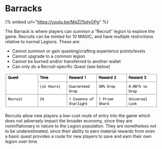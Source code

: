 # Barracks

{% embed url="https://youtu.be/MqZI7bdyOPg" %}

The Barrack is where players can summon a “Recruit” legion to explore the game. Recruits can be minted for 10 MAGIC, and have multiple restrictions relative to normal Legions. These are:

* Cannot summon or gain questing/crafting experience points/levels
* Cannot upgrade to a common legion
* Cannot be burned and/or transferred to another wallet
* Can only do a Recruit-specific Quest (see below)

![](<../../.gitbook/assets/image (10).png>)

Recruits allow new players a low-cost route of entry into the game which does not adversely impact the broader economy, since they are noninflationary in nature to the Legion population. They are nonetheless not to be underestimated, since their ability to earn material rewards from even a basic quest provides a route for new players to save and earn their own legion over time.
